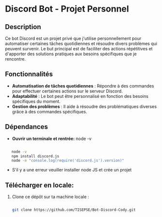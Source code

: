 # Discord Bot - Projet Personnel

## Description

Ce bot Discord est un projet privé que j'utilise personnellement pour automatiser certaines tâches quotidiennes et résoudre divers problèmes qui peuvent survenir. Le but principal est de faciliter des actions répétitives et d'apporter des solutions pratiques aux besoins spécifiques que je rencontre.

## Fonctionnalités

- **Automatisation de tâches quotidiennes** : Répondre à des commandes pour effectuer certaines actions sur le serveur Discord.
- **Adaptabilité** : Le bot peut être personnalisé en fonction des besoins spécifiques du moment.
- **Gestion des problèmes** : Il aide à résoudre des problématiques diverses grâce à des commandes spécifiques.

## Dépendances

- **Ouvrir un terminale et rentrée:** node -v

```bash

   node -v
   npm install discord.js
   node -e "console.log(require('discord.js').version)"
```

- S'il y a une erreur veuiller installer node JS et crée un projet

## Télécharger en locale:

1. Clone ce dépôt sur ta machine locale :

   ```bash

   git clone https://github.com/TISEPSE/Bot-Discord-Cody.git
   ```
